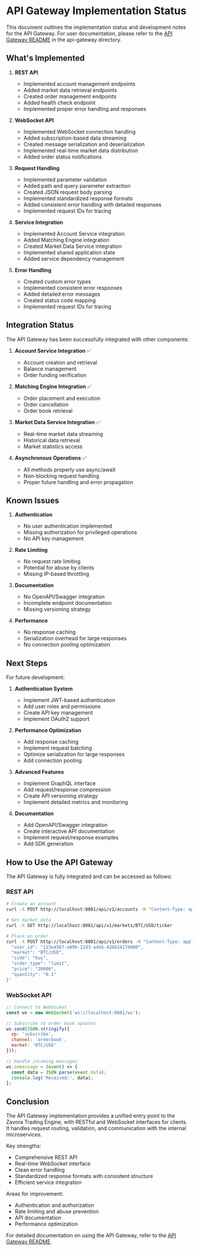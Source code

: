 # API Gateway Implementation Status

This document outlines the implementation status and development notes for the API Gateway. For user documentation, please refer to the [API Gateway README](./api-gateway/README.md) in the api-gateway directory.

## What's Implemented

1. **REST API**
   - Implemented account management endpoints
   - Added market data retrieval endpoints
   - Created order management endpoints
   - Added health check endpoint
   - Implemented proper error handling and responses

2. **WebSocket API**
   - Implemented WebSocket connection handling
   - Added subscription-based data streaming
   - Created message serialization and deserialization
   - Implemented real-time market data distribution
   - Added order status notifications

3. **Request Handling**
   - Implemented parameter validation
   - Added path and query parameter extraction
   - Created JSON request body parsing
   - Implemented standardized response formats
   - Added consistent error handling with detailed responses
   - Implemented request IDs for tracing

4. **Service Integration**
   - Implemented Account Service integration
   - Added Matching Engine integration
   - Created Market Data Service integration
   - Implemented shared application state
   - Added service dependency management

5. **Error Handling**
   - Created custom error types
   - Implemented consistent error responses
   - Added detailed error messages
   - Created status code mapping
   - Implemented request IDs for tracing

## Integration Status

The API Gateway has been successfully integrated with other components:

1. **Account Service Integration** ✅
   - Account creation and retrieval
   - Balance management
   - Order funding verification

2. **Matching Engine Integration** ✅
   - Order placement and execution
   - Order cancellation
   - Order book retrieval

3. **Market Data Service Integration** ✅
   - Real-time market data streaming
   - Historical data retrieval
   - Market statistics access

4. **Asynchronous Operations** ✅
   - All methods properly use async/await
   - Non-blocking request handling
   - Proper future handling and error propagation

## Known Issues

1. **Authentication**
   - No user authentication implemented
   - Missing authorization for privileged operations
   - No API key management

2. **Rate Limiting**
   - No request rate limiting
   - Potential for abuse by clients
   - Missing IP-based throttling

3. **Documentation**
   - No OpenAPI/Swagger integration
   - Incomplete endpoint documentation
   - Missing versioning strategy

4. **Performance**
   - No response caching
   - Serialization overhead for large responses
   - No connection pooling optimization

## Next Steps

For future development:

1. **Authentication System**
   - Implement JWT-based authentication
   - Add user roles and permissions
   - Create API key management
   - Implement OAuth2 support

2. **Performance Optimization**
   - Add response caching
   - Implement request batching
   - Optimize serialization for large responses
   - Add connection pooling

3. **Advanced Features**
   - Implement GraphQL interface
   - Add request/response compression
   - Create API versioning strategy
   - Implement detailed metrics and monitoring

4. **Documentation**
   - Add OpenAPI/Swagger integration
   - Create interactive API documentation
   - Implement request/response examples
   - Add SDK generation

## How to Use the API Gateway

The API Gateway is fully integrated and can be accessed as follows:

### REST API

```bash
# Create an account
curl -X POST http://localhost:8081/api/v1/accounts -H "Content-Type: application/json" -d '{}'

# Get market data
curl -X GET http://localhost:8081/api/v1/markets/BTC/USD/ticker

# Place an order
curl -X POST http://localhost:8081/api/v1/orders -H "Content-Type: application/json" -d '{
  "user_id": "123e4567-e89b-12d3-a456-426614174000",
  "market": "BTC/USD",
  "side": "buy",
  "order_type": "limit",
  "price": "20000",
  "quantity": "0.1"
}'
```

### WebSocket API

```javascript
// Connect to WebSocket
const ws = new WebSocket('ws://localhost:8081/ws');

// Subscribe to order book updates
ws.send(JSON.stringify({
  op: 'subscribe',
  channel: 'orderbook',
  market: 'BTC/USD'
}));

// Handle incoming messages
ws.onmessage = (event) => {
  const data = JSON.parse(event.data);
  console.log('Received:', data);
};
```

## Conclusion

The API Gateway implementation provides a unified entry point to the Zavora Trading Engine, with RESTful and WebSocket interfaces for clients. It handles request routing, validation, and communication with the internal microservices.

Key strengths:
- Comprehensive REST API
- Real-time WebSocket interface
- Clean error handling
- Standardized response formats with consistent structure
- Efficient service integration

Areas for improvement:
- Authentication and authorization
- Rate limiting and abuse prevention
- API documentation
- Performance optimization

For detailed documentation on using the API Gateway, refer to the [API Gateway README](./api-gateway/README.md).